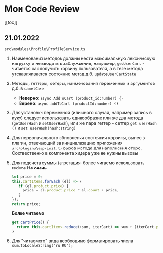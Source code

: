 # Мои Code Review

[[toc]]

## 21.01.2022

`src\modules\Profile\ProfileService.ts`

1. Наименования методов должны нести максимальную лексическую нагрузку 
   и не вводить в заблуждение, например,
   `getUserCart` - читается как получить корзину пользователя, а в теле метода утснавляивается состояние 
   метод д.б. `updateUserCartState`  
  
2. Методы, геттеры, сетеры, наименования переменных и аргументов д.б. в `camelCase`
   - **Неверно**: `async AddToCart (product_id:number) {}`
   - **Верено**:  `async addToCart (productId:number) {}` 

3. Для установки переменной (или иного случая, например запись в куку) 
   следует использовать единообразие или же два метода (`getUserHash` и `setUserHash`),
   или же пара геттер - сеттер `get userHash ()` и `set userHash(hash:string)`  

4. Для первоначального обновления состояния корзины, вынес в плагин, отвечающий за инициализацию приложения
   `src\plugins\app-init.ts`  вызов метода для наполнения сторе.
   Соотвественно в компонента хидера уже не нужны вызовы

5. Для подсчета суммы (агрегация) более читаемо использовать reduce 
   **Не очень**
   ```ts
   let price = 0;
   this.cartItems.forEach((el) => {
      if (el.product.price) {
        price = el.product.price * el.count + price;
      }
   });
   return price;
   ```

   **Более читаемо**
   ```ts
   get cartPrice() {
     return this.cartItems.reduce((sum, iterCart) => sum + (iterCart.product.price || 0) * iterCart.count, 0);
   }
   ```

  6. Для "читаемого" вида необходимо форматировать числа `sum.toLocaleString("ru-RU");`